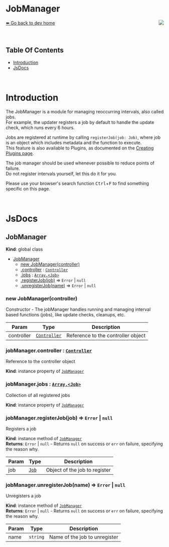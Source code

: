 # JobManager
[⬅️ Go back to dev home](../#readme) <a href="/src/jobs/jobManager.js" target="_blank"><img align="right" src="https://img.shields.io/badge/<%2F>%20Source-darkcyan"></a>

&nbsp;

## Table Of Contents

- [Introduction](#introduction)
- [JsDocs](#jsDocs)

&nbsp;

<a id="introduction"></a>

# Introduction
The JobManager is a module for managing reoccurring intervals, also called jobs.  
For example, the updater registers a job by default to handle the update check, which runs every 6 hours.  

Jobs are registered at runtime by calling `registerJob(job: Job)`, where job is an object which includes metadata and the function to execute.  
This feature is also available to Plugins, as documented on the [Creating Plugins page](../../wiki/creating_plugins.md#jobmanager).  

The job manager should be used whenever possible to reduce points of failure.  
Do not register intervals yourself, let this do it for you.

Please use your browser's search function <kbd>Ctrl</kbd>+<kbd>F</kbd> to find something specific on this page.

&nbsp;

<a id="jsDocs"></a>

# JsDocs
<a name="JobManager"></a>

## JobManager
**Kind**: global class  

* [JobManager](#JobManager)
    * [new JobManager(controller)](#new_JobManager_new)
    * [.controller](#JobManager+controller) : [<code>Controller</code>](#Controller)
    * [.jobs](#JobManager+jobs) : [<code>Array.&lt;Job&gt;</code>](#Job)
    * [.registerJob(job)](#JobManager+registerJob) ⇒ <code>Error</code> \| <code>null</code>
    * [.unregisterJob(name)](#JobManager+unregisterJob) ⇒ <code>Error</code> \| <code>null</code>

<a name="new_JobManager_new"></a>

### new JobManager(controller)
Constructor - The jobManager handles running and managing interval based functions (jobs), like update checks, cleanups, etc.


| Param | Type | Description |
| --- | --- | --- |
| controller | [<code>Controller</code>](#Controller) | Reference to the controller object |

<a name="JobManager+controller"></a>

### jobManager.controller : [<code>Controller</code>](#Controller)
Reference to the controller object

**Kind**: instance property of [<code>JobManager</code>](#JobManager)  
<a name="JobManager+jobs"></a>

### jobManager.jobs : [<code>Array.&lt;Job&gt;</code>](#Job)
Collection of all registered jobs

**Kind**: instance property of [<code>JobManager</code>](#JobManager)  
<a name="JobManager+registerJob"></a>

### jobManager.registerJob(job) ⇒ <code>Error</code> \| <code>null</code>
Registers a job

**Kind**: instance method of [<code>JobManager</code>](#JobManager)  
**Returns**: <code>Error</code> \| <code>null</code> - Returns `null` on success or `err` on failure, specifying the reason why.  

| Param | Type | Description |
| --- | --- | --- |
| job | [<code>Job</code>](#Job) | Object of the job to register |

<a name="JobManager+unregisterJob"></a>

### jobManager.unregisterJob(name) ⇒ <code>Error</code> \| <code>null</code>
Unregisters a job

**Kind**: instance method of [<code>JobManager</code>](#JobManager)  
**Returns**: <code>Error</code> \| <code>null</code> - Returns `null` on success or `err` on failure, specifying the reason why.  

| Param | Type | Description |
| --- | --- | --- |
| name | <code>string</code> | Name of the job to unregister |

